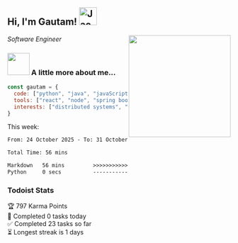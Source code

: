 <h2> Hi, I'm Gautam! <img src="https://raw.githubusercontent.com/Tarikul-Islam-Anik/Animated-Fluent-Emojis/master/Emojis/Activities/Jack-O-Lantern.png" alt="Jack-O-Lantern" width="40" height="40" /></h2>
<img align='right' src="https://user-images.githubusercontent.com/74038190/213911110-aedbef38-a29f-4b6b-a65c-11608b4f75a5.gif" width="230">
<p><em>Software Engineer</em></p>


### <img src="https://user-images.githubusercontent.com/74038190/216656963-09118229-8a9e-4af0-910c-c37f35f2e210.gif" width="50"> A little more about me...  

```javascript
const gautam = {
  code: ["python", "java", "javaScript", "typeScript", "c++"],
  tools: ["react", "node", "spring boot", "docker", "next.JS", "aws", "gcp"],
  interests: ["distributed systems", "enterprise software", "parallel computing", "cloud computing", "machine learning", "AI"]
}
```
This week:
<!--START_SECTION:waka-->

```txt
From: 24 October 2025 - To: 31 October 2025

Total Time: 56 mins

Markdown   56 mins         >>>>>>>>>>>>>>>>>>>>>>>>>   99.68 %
Python     0 secs          -------------------------   00.32 %
```

<!--END_SECTION:waka-->


### Todoist Stats

<!-- TODO-IST:START -->
🏆  797 Karma Points           
🌸  Completed 0 tasks today           
✅  Completed 23 tasks so far           
⏳  Longest streak is 1 days
<!-- TODO-IST:END -->
